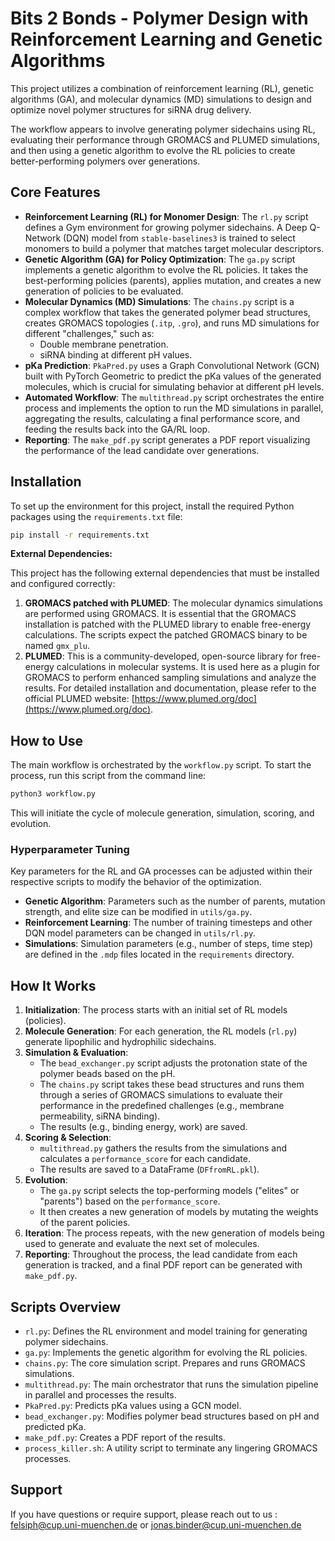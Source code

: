 # Bits 2 Bonds - Polymer Design with Reinforcement Learning and Genetic Algorithms

This project utilizes a combination of reinforcement learning (RL), genetic algorithms (GA), and molecular dynamics (MD) simulations to design and optimize novel polymer structures for siRNA drug delivery.

The workflow appears to involve generating polymer sidechains using RL, evaluating their performance through GROMACS and PLUMED simulations, and then using a genetic algorithm to evolve the RL policies to create better-performing polymers over generations.

## Core Features

* **Reinforcement Learning (RL) for Monomer Design**: The `rl.py` script defines a Gym environment for growing polymer sidechains. A Deep Q-Network (DQN) model from `stable-baselines3` is trained to select monomers to build a polymer that matches target molecular descriptors.
* **Genetic Algorithm (GA) for Policy Optimization**: The `ga.py` script implements a genetic algorithm to evolve the RL policies. It takes the best-performing policies (parents), applies mutation, and creates a new generation of policies to be evaluated.
* **Molecular Dynamics (MD) Simulations**: The `chains.py` script is a complex workflow that takes the generated polymer bead structures, creates GROMACS topologies (`.itp`, `.gro`), and runs MD simulations for different "challenges," such as:
    * Double membrane penetration.
    * siRNA binding at different pH values.
* **pKa Prediction**: `PkaPred.py` uses a Graph Convolutional Network (GCN) built with PyTorch Geometric to predict the pKa values of the generated molecules, which is crucial for simulating behavior at different pH levels.
* **Automated Workflow**: The `multithread.py` script orchestrates the entire process and implements the option to run the MD simulations in parallel, aggregating the results, calculating a final performance score, and feeding the results back into the GA/RL loop.
* **Reporting**: The `make_pdf.py` script generates a PDF report visualizing the performance of the lead candidate over generations.

## Installation

To set up the environment for this project, install the required Python packages using the `requirements.txt` file:

```bash
pip install -r requirements.txt
```

**External Dependencies:**

This project has the following external dependencies that must be installed and configured correctly:

1.  **GROMACS patched with PLUMED**: The molecular dynamics simulations are performed using GROMACS. It is essential that the GROMACS installation is patched with the PLUMED library to enable free-energy calculations. The scripts expect the patched GROMACS binary to be named `gmx_plu`.
2.  **PLUMED**: This is a community-developed, open-source library for free-energy calculations in molecular systems. It is used here as a plugin for GROMACS to perform enhanced sampling simulations and analyze the results. For detailed installation and documentation, please refer to the official PLUMED website: [https://www.plumed.org/doc](https://www.plumed.org/doc).

## How to Use

The main workflow is orchestrated by the `workflow.py` script. To start the process, run this script from the command line:

```bash
python3 workflow.py
```

This will initiate the cycle of molecule generation, simulation, scoring, and evolution.

### Hyperparameter Tuning

Key parameters for the RL and GA processes can be adjusted within their respective scripts to modify the behavior of the optimization.

* **Genetic Algorithm**: Parameters such as the number of parents, mutation strength, and elite size can be modified in `utils/ga.py`.
* **Reinforcement Learning**: The number of training timesteps and other DQN model parameters can be changed in `utils/rl.py`.
* **Simulations**: Simulation parameters (e.g., number of steps, time step) are defined in the `.mdp` files located in the `requirements` directory.

## How It Works

1.  **Initialization**: The process starts with an initial set of RL models (policies).
2.  **Molecule Generation**: For each generation, the RL models (`rl.py`) generate lipophilic and hydrophilic sidechains.
3.  **Simulation & Evaluation**:
    * The `bead_exchanger.py` script adjusts the protonation state of the polymer beads based on the pH.
    * The `chains.py` script takes these bead structures and runs them through a series of GROMACS simulations to evaluate their performance in the predefined challenges (e.g., membrane permeability, siRNA binding).
    * The results (e.g., binding energy, work) are saved.
4.  **Scoring & Selection**:
    * `multithread.py` gathers the results from the simulations and calculates a `performance_score` for each candidate.
    * The results are saved to a DataFrame (`DFfromRL.pkl`).
5.  **Evolution**:
    * The `ga.py` script selects the top-performing models ("elites" or "parents") based on the `performance_score`.
    * It then creates a new generation of models by mutating the weights of the parent policies.
6.  **Iteration**: The process repeats, with the new generation of models being used to generate and evaluate the next set of molecules.
7.  **Reporting**: Throughout the process, the lead candidate from each generation is tracked, and a final PDF report can be generated with `make_pdf.py`.

## Scripts Overview

* `rl.py`: Defines the RL environment and model training for generating polymer sidechains.
* `ga.py`: Implements the genetic algorithm for evolving the RL policies.
* `chains.py`: The core simulation script. Prepares and runs GROMACS simulations.
* `multithread.py`: The main orchestrator that runs the simulation pipeline in parallel and processes the results.
* `PkaPred.py`: Predicts pKa values using a GCN model.
* `bead_exchanger.py`: Modifies polymer bead structures based on pH and predicted pKa.
* `make_pdf.py`: Creates a PDF report of the results.
* `process_killer.sh`: A utility script to terminate any lingering GROMACS processes.

## Support

If you have questions or require support, please reach out to us : felsiph@cup.uni-muenchen.de or jonas.binder@cup.uni-muenchen.de
